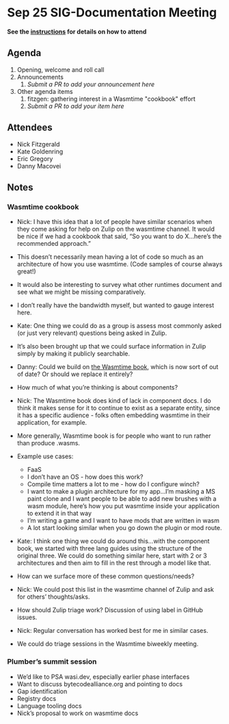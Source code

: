 # Sep 25 SIG-Documentation Meeting

**See the [instructions](../README.md) for details on how to attend**

## Agenda

1. Opening, welcome and roll call
1. Announcements
    1. _Submit a PR to add your announcement here_
1. Other agenda items
    1. fitzgen: gathering interest in a Wasmtime "cookbook" effort
    1. _Submit a PR to add your item here_

## Attendees

* Nick Fitzgerald
* Kate Goldenring
* Eric Gregory
* Danny Macovei

## Notes

### Wasmtime cookbook

* Nick: I have this idea that a lot of people have similar scenarios when they come asking for help on Zulip on the wasmtime channel. It would be nice if we had a cookbook that said, “So you want to do X…here’s the recommended approach.” 
* This doesn’t necessarily mean having a lot of code so much as an architecture of how you use wasmtime. (Code samples of course always great!) 
* It would also be interesting to survey what other runtimes document and see what we might be missing comparatively.
* I don’t really have the bandwidth myself, but wanted to gauge interest here. 

* Kate: One thing we could do as a group is assess most commonly asked (or just very relevant) questions being asked in Zulip. 
* It’s also been brought up that we could surface information in Zulip simply by making it publicly searchable. 

* Danny: Could we build on [the Wasmtime book](https://docs.wasmtime.dev/introduction.html), which is now sort of out of date? Or should we replace it entirely?
* How much of what you’re thinking is about components?

* Nick: The Wasmtime book does kind of lack in component docs. I do think it makes sense for it to continue to exist as a separate entity, since it has a specific audience - folks often embedding wasmtime in their application, for example. 
* More generally, Wasmtime book is for people who want to run rather than produce .wasms.
* Example use cases:
    * FaaS
    * I don’t have an OS - how does this work?
    * Compile time matters a lot to me - how do I configure winch?
    * I want to make a plugin architecture for my app…I’m masking a MS paint clone and I want people to be able to add new brushes with a wasm module, here’s how you put wasmtime inside your application to extend it in that way
    * I’m writing a game and I want to have mods that are written in wasm
    * A lot start looking similar when you go down the plugin or mod route.

* Kate: I think one thing we could do around this…with the component book, we started with three lang guides using the structure of the original three. We could do something similar here, start with 2 or 3 architectures and then aim to fill in the rest through a model like that.
* How can we surface more of these common questions/needs?
* Nick: We could post this list in the wasmtime channel of Zulip and ask for others’ thoughts/asks.

* How should Zulip triage work? Discussion of using label in GitHub issues.
* Nick: Regular conversation has worked best for me in similar cases.

* We could do triage sessions in the Wasmtime biweekly meeting.

### Plumber’s summit session

* We’d like to PSA wasi.dev, especially earlier phase interfaces
* Want to discuss bytecodealliance.org and pointing to docs
* Gap identification
* Registry docs
* Language tooling docs
* Nick’s proposal to work on wasmtime docs
